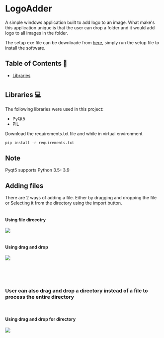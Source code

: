 #  LogoAdder

A simple windows application built to add logo to an image. What make's this application unique is that the user can drop a folder and it would add logo to all images in the folder.

 The setup exe file can be downloade from [here](https://drive.google.com/file/d/1ruk_XsDJcKzAXf4dsd1MHLYzYMK7UAZL/view?usp=sharing), simply run the setup file to install the software.

## Table of Contents 📘
* [Libraries](#libraries)

# <a name="libraries"></a>
## Libraries 💻
The following libraries were used in this project:
* PyQt5
* PIL

Download the requirements.txt file and while in virtual environment
```
pip install -r requirements.txt
```
## Note
Pyqt5 supports Python 3.5- 3.9

## Adding files
There are 2 ways of adding a file. Either by dragging and dropping the file or Selecting it from the directory using the import button.
<br><br>
<p>
 <h4>Using file direcotry</h4>
 <img src="https://github.com/abubakar20-02/LogoAdder-GUI-interface/blob/master/gif/Import%20images.gif">
 <br><br>
</p>

<p>
 <h4>Using drag and drop</h4>
 <img src="https://github.com/abubakar20-02/LogoAdder-GUI-interface/blob/master/gif/DragAndDropLogo.gif">
 <br><br>
</p>

<br><br>
<p>
 <h3>User can also drag and drop a directory instead of a file to process the entire directory</h3>
 <br>
 <h4>Using drag and drop for directory</h4>
 <img src="https://github.com/abubakar20-02/LogoAdder-GUI-interface/blob/master/gif/DragAndDropFile.gif">
 <br><br>
</p>

